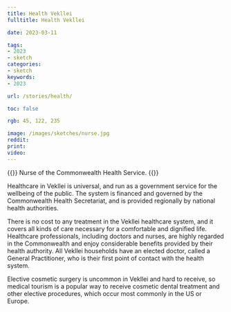 ```yaml
---
title: Health Vekllei
fulltitle: Health Vekllei

date: 2023-03-11

tags: 
- 2023
- sketch
categories:
- sketch
keywords:
- 2023

url: /stories/health/

toc: false

rgb: 45, 122, 235

image: /images/sketches/nurse.jpg
reddit:
print: 
video:
---
```

{{<hint caption>}}
Nurse of the Commonwealth Health Service.
{{</hint>}}

Healthcare in Vekllei is universal, and run as a government service for the wellbeing of the public. The system is financed and governed by the Commonwealth Health Secretariat, and is provided regionally by national health authorities.

There is no cost to any treatment in the Vekllei healthcare system, and it covers all kinds of care necessary for a comfortable and dignified life. Healthcare professionals, including doctors and nurses, are highly regarded in the Commonwealth and enjoy considerable benefits provided by their health authority. All Vekllei households have an elected doctor, called a General Practitioner, who is their first point of contact with the health system.

Elective cosmetic surgery is uncommon in Vekllei and hard to receive, so medical tourism is a popular way to receive cosmetic dental treatment and other elective procedures, which occur most commonly in the US or Europe.